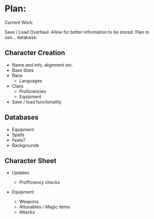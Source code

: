 # Plan:

Current Work:

Save / Load Overhaul. Allow for better information to be stored. Plan to use...
database.

## Character Creation

* Name and info, alignment etc.
* Base Stats
* Race
    * Languages
* Class
    * Proficiencies
    * Equipment
* Save / load functionality


## Databases

* Equipment
* Spells
* Feats?
* Backgrounds

## Character Sheet

* Updates
    * Profficiency checks

* Equipment
    * Weapons
    * Attunables / Magic items
    * Attacks